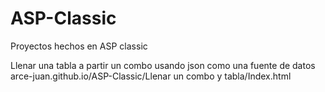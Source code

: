 # ASP-Classic
Proyectos hechos en ASP classic

  Llenar una tabla a partir un combo usando json como una fuente de datos
    arce-juan.github.io/ASP-Classic/Llenar un combo y tabla/Index.html
